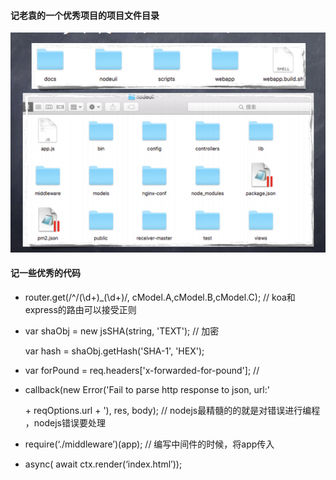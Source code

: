 #### 记老袁的一个优秀项目的项目文件目录

![](https://github.com/4lQuiorrA/FE_Journey/blob/master/image/node/xiangmumulu.png)

#### 记一些优秀的代码

- router.get(/^\/(\d+)_(\d+)/, cModel.A,cModel.B,cModel.C); //  koa和express的路由可以接受正则

- var shaObj = new jsSHA(string, 'TEXT');  // 加密

   var hash = shaObj.getHash('SHA-1', 'HEX');  

- var forPound = req.headers['x-forwarded-for-pound'];  // 

- callback(new Error('Fail to parse http response to json, url:'  

  \+ reqOptions.url + '), res, body);  // nodejs最精髓的的就是对错误进行编程 ，nodejs错误要处理

- require(‘./middleware’)(app);  // 编写中间件的时候，将app传入

- async( await ctx.render(‘index.html’));